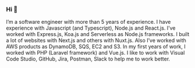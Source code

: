 ### Hi 👋

I’m a software engineer with more than 5 years of experience. I have experience with Javascript (and Typescript), Node.js and React.js. I’ve worked with Express.js, Koa.js and Serverless as Node.js frameworks. I built a lot of websites with Next.js and others with Nuxt.js. Also I’ve worked with AWS products as DynamoDB, SQS, EC2 and S3. In my first years of work, I worked with PHP (Laravel framework) and Vue.js. I like to work with Visual Code Studio, GitHub, Jira, Postman, Slack to help me to work better.


<!--
**jorgedelacruz07/jorgedelacruz07** is a ✨ _special_ ✨ repository because its `README.md` (this file) appears on your GitHub profile.

Here are some ideas to get you started:

- 🔭 I’m currently working on ...
- 🌱 I’m currently learning ...
- 👯 I’m looking to collaborate on ...
- 🤔 I’m looking for help with ...
- 💬 Ask me about ...
- 📫 How to reach me: ...
- 😄 Pronouns: ...
- ⚡ Fun fact: ...
-->
